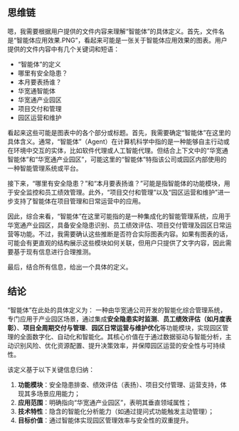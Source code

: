 ## 思维链

<think>嗯，我需要根据用户提供的文件内容来理解“智能体”的具体定义。首先，文件名是“智能体应用效果.PNG”，看起来可能是一张关于智能体应用效果的图表。用户提供的文件内容中有几个关键词和短语：

- “智能体”的定义
- 哪里有安全隐患？
- 本月要表扬谁？
- 华宽通智能体
- 华宽通产业园区
- 项目交付和管理
- 园区运营和维护

看起来这些可能是图表中的各个部分或标题。首先，我需要确定“智能体”在这里的具体含义。通常，“智能体”（Agent）在计算机科学中指的是一种能够自主行动或在环境中交互的实体，比如软件代理或人工智能代理。但结合上下文中的“华宽通智能体”和“华宽通产业园区”，可能这里的“智能体”特指该公司或园区内部使用的一种智能管理系统或平台。

接下来，“哪里有安全隐患？”和“本月要表扬谁？”可能是指智能体的功能模块，用于安全监控和员工绩效管理。此外，“项目交付和管理”以及“园区运营和维护”进一步支持了智能体在项目管理和日常运营中的应用。

因此，综合来看，“智能体”在这里可能指的是一种集成化的智能管理系统，应用于华宽通产业园区，具备安全隐患识别、员工绩效评估、项目交付管理及园区日常运营等功能。不过，我需要确认这些推断是否符合实际图表内容。如果有图表的话，可能会有更直观的结构展示这些模块如何关联，但用户只提供了文字内容，因此需要基于现有信息进行合理推测。

最后，结合所有信息，给出一个具体的定义。</think>

## 结论

“智能体”在此处的具体定义为：
一种由华宽通公司开发的智能化综合管理系统，专门应用于产业园区场景，通过集成**安全隐患实时监测**、**员工绩效评估（如月度表彰）**、**项目全周期交付与管理**、**园区日常运营与维护优化**等功能模块，实现园区管理的全面数字化、自动化和智能化。其核心价值在于通过数据驱动与智能分析，主动识别风险、优化资源配置、提升决策效率，并保障园区运营的安全性与可持续性。

该定义基于以下关键信息归纳：

1. **功能模块**：安全隐患排查、绩效评估（表扬）、项目交付管理、运营支持，体现其多场景应用能力；
2. **应用范围**：明确指向“华宽通产业园区”，表明其垂直领域属性；
3. **技术特性**：隐含的智能化分析能力（如通过提问式功能触发主动管理）；
4. **目标价值**：通过智能体实现园区管理效率与安全性的双重提升。

